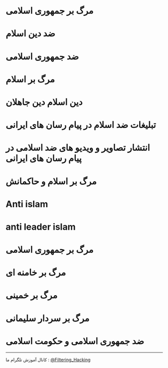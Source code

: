 # مرگ بر جمهوری اسلامی
# ضد دین اسلام
# ضد جمهوری اسلامی
# مرگ بر اسلام
# دین اسلام دین جاهلان
# تبلیغات ضد اسلام در پیام رسان های ایرانی
# انتشار تصاویر و ویدیو های ضد اسلامی در پیام رسان های ایرانی
# مرگ بر اسلام و حاکمانش
# Anti islam
# anti leader islam
# مرگ بر جمهوری اسلامی
# مرگ بر خامنه ای
# مرگ بر خمینی
# مرگ بر سردار سلیمانی
# ضد جمهوری اسلامی و حکومت اسلامی
--------------------
کانال آموزش تلگرام ما :
[@Filtering_Hacking](https://t.me/Filtering_Hacking)
